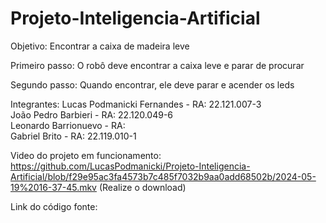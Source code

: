 # Projeto-Inteligencia-Artificial

Objetivo: Encontrar a caixa de madeira leve<br>

Primeiro passo: O robô deve encontrar a caixa leve e parar de procurar <br>

Segundo passo: Quando encontrar, ele deve parar e acender os leds




Integrantes: 
Lucas Podmanicki Fernandes - RA: 22.121.007-3 <br>
João Pedro Barbieri - RA: 22.120.049-6<br>
Leonardo Barrionuevo - RA: <br>
Gabriel Brito - RA: 22.119.010-1<br>


Video do projeto em funcionamento: https://github.com/LucasPodmanicki/Projeto-Inteligencia-Artificial/blob/f29e95ac3fa4573b7c485f7032b9aa0add68502b/2024-05-19%2016-37-45.mkv  (Realize o download)


Link do código fonte:

